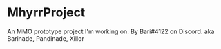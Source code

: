 # MhyrrProject
An MMO prototype project I'm working on.
By Bari#4122 on Discord.
aka Barinade, Pandinade, Xillor
